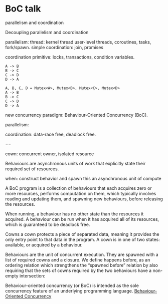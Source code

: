 # BoC talk

parallelism and coordination

Decoupling parallelism and coordination

parallelism: thread: kernel thread user-level threads, coroutines, tasks, fork/spawn.
simple coordination: join, promises

coordination primitive: locks, transactions, condition variables.

```
A -> B
B -> C
C -> D
D -> A

A, B, C, D = Mutex<A>, Mutex<B>, Mutex<C>, Mutex<D>
A -> B
B -> C
C -> D
D -> A
```

new concurrency paradigm: Behaviour-Oriented Concurrency (BoC).

parallelism:

coordination: data-race free, deadlock free.

==

cown: concurrent owner, isolated resource

Behaviours are asynchronous units of work that explicitly state their required set of resources.

when: construct behavior and spawn this an asynchronous unit of compute

A BoC program is a collection of behaviours that each acquires zero or more resources, performs computation on them, which typically involves reading and updating them, and spawning new behaviours, before releasing the resources. 

When running, a behaviour has no other state than the resources it acquired. A behaviour can be run when it has acquired all of its resources, which is guaranteed to be deadlock free.


Cowns a cown protects a piece of separated data, meaning it provides the only entry point to that data in the program. A cown is in one of two states: available, or acquired by a behaviour.

Behaviours are the unit of concurrent execution. They are spawned with a list of required cowns and a closure. We define happens before, as an ordering relation which strengthens the “spawned before” relation by also requiring that the sets of cowns required by the two behaviours have a non-empty intersection:

Behaviour-oriented concurrency (or BoC) is intended as the sole concurrency feature of an underlying programming language.
[Behaviour-Oriented Concurrency](https://dl.acm.org/doi/10.1145/3622852)